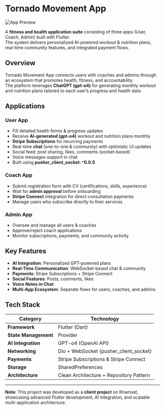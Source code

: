 # Tornado Movement App

![App Preview](demo_image/tornado_movement.png)

A **fitness and health application suite** consisting of three apps (User, Coach, Admin) built with Flutter.  
The system delivers personalized AI-powered workout & nutrition plans, real-time community features, and integrated payment flows.

## Overview
Tornado Movement App connects users with coaches and admins through an ecosystem that promotes health, fitness, and accountability.  
The platform leverages **ChatGPT (gpt-o4)** for generating monthly workout and nutrition plans tailored to each user’s progress and health data.

## Applications

### User App
- Fill detailed health forms & progress updates
- Receive **AI-generated (gpt-o4)** workout and nutrition plans monthly
- **Stripe Subscriptions** for recurring payments
- Real-time **chat** (one-to-one & community) with optimistic UI updates
- Social feed: post sharing, likes, comments (socket-based)
- Voice messages support in chat  
- Built using **pusher_client_socket: ^0.0.5**

### Coach App
- Submit registration form with CV (certifications, skills, experience)
- Wait for **admin approval** before onboarding
- **Stripe Connect** integration for direct consultation payments
- Manage users who subscribe directly to their services

### Admin App
- Oversee and manage all users & coaches
- Approve/reject coach applications
- Monitor subscriptions, payments, and community activity

## Key Features
- **AI Integration**: Personalized GPT-powered plans  
- **Real-Time Communication**: WebSocket-based chat & community  
- **Payments**: Stripe Subscriptions + Stripe Connect  
- **Social Features**: Posts, comments, likes  
- **Voice Notes in Chat**  
- **Multi-App Ecosystem**: Separate flows for users, coaches, and admins  

## Tech Stack
| Category | Technology |
|----------|------------|
| **Framework** | Flutter (Dart) |
| **State Management** | Provider |
| **AI Integration** | GPT-o4 (OpenAI API) |
| **Networking** | Dio + WebSocket (pusher_client_socket) |
| **Payments** | Stripe Subscriptions & Stripe Connect |
| **Storage** | SharedPreferences |
| **Architecture** | Clean Architecture + Repository Pattern |

---

**Note**: This project was developed as a **client project** on Khamsat, showcasing advanced Flutter development, AI integration, and scalable multi-application architecture.
